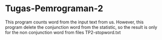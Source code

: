 # Tugas-Pemrograman-2
This program counts word from the input text from us. However, this program delete the conjunction word from the statistic, so the result is only for the non conjunction word from files TP2-stopword.txt
